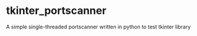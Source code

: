 # tkinter_portscanner
A simple single-threaded portscanner written in python to test tkinter library
